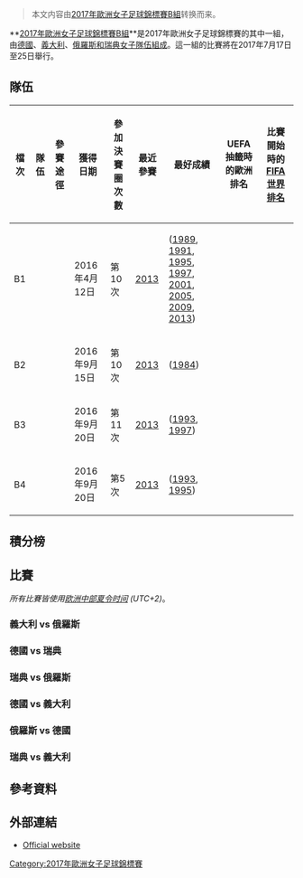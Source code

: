 > 本文内容由[2017年歐洲女子足球錦標賽B組](https://zh.wikipedia.org/wiki/2017年歐洲女子足球錦標賽B組)转换而来。


**[2017年歐洲女子足球錦標賽B組](https://zh.wikipedia.org/wiki/2017年歐洲女子足球錦標賽 "wikilink")**是2017年歐洲女子足球錦標賽的其中一組，由[德國](../Page/德国国家女子足球队.md "wikilink")、[義大利](../Page/意大利国家女子足球队.md "wikilink")、[俄羅斯和](https://zh.wikipedia.org/wiki/Russia_women's_national_football_team "wikilink")[瑞典女子隊伍組成](../Page/瑞典国家女子足球队.md "wikilink")。這一組的比賽將在2017年7月17日至25日舉行。

## 隊伍

<table>
<thead>
<tr class="header">
<th><p>檔次</p></th>
<th><p>隊伍</p></th>
<th><p>參賽途徑</p></th>
<th><p>獲得日期</p></th>
<th><p>參加決賽圈次數</p></th>
<th><p>最近參賽</p></th>
<th><p>最好成績</p></th>
<th><p>UEFA抽籤時的歐洲排名</p></th>
<th><p>比賽開始時的<a href="https://zh.wikipedia.org/wiki/FIFA_Women&#39;s_World_Rankings" title="wikilink">FIFA 世界排名</a></p></th>
</tr>
</thead>
<tbody>
<tr class="odd">
<td><p>B1</p></td>
<td></td>
<td></td>
<td><p>2016年4月12日</p></td>
<td><p>第10次</p></td>
<td><p><a href="https://zh.wikipedia.org/wiki/2013年歐洲女子足球國家盃" title="wikilink">2013</a></p></td>
<td><p>(<a href="../Page/1989年欧洲女子足球代表队竞赛.md" title="wikilink">1989</a>, <a href="https://zh.wikipedia.org/wiki/UEFA_Women&#39;s_Euro_1991" title="wikilink">1991</a>, <a href="https://zh.wikipedia.org/wiki/UEFA_Women&#39;s_Euro_1995" title="wikilink">1995</a>, <a href="https://zh.wikipedia.org/wiki/UEFA_Women&#39;s_Euro_1997" title="wikilink">1997</a>, <a href="https://zh.wikipedia.org/wiki/UEFA_Women&#39;s_Euro_2001" title="wikilink">2001</a>, <a href="https://zh.wikipedia.org/wiki/UEFA_Women&#39;s_Euro_2005" title="wikilink">2005</a>, <a href="https://zh.wikipedia.org/wiki/UEFA_Women&#39;s_Euro_2009" title="wikilink">2009</a>, <a href="https://zh.wikipedia.org/wiki/2013年歐洲女子足球國家盃" title="wikilink">2013</a>)</p></td>
<td></td>
<td></td>
</tr>
<tr class="even">
<td><p>B2</p></td>
<td></td>
<td></td>
<td><p>2016年9月15日</p></td>
<td><p>第10次</p></td>
<td><p><a href="https://zh.wikipedia.org/wiki/2013年歐洲女子足球國家盃" title="wikilink">2013</a></p></td>
<td><p>(<a href="../Page/1984年欧洲女子足球代表队竞赛.md" title="wikilink">1984</a>)</p></td>
<td></td>
<td></td>
</tr>
<tr class="odd">
<td><p>B3</p></td>
<td></td>
<td></td>
<td><p>2016年9月20日</p></td>
<td><p>第11次</p></td>
<td><p><a href="https://zh.wikipedia.org/wiki/2013年歐洲女子足球國家盃" title="wikilink">2013</a></p></td>
<td><p>(<a href="https://zh.wikipedia.org/wiki/UEFA_Women&#39;s_Euro_1993" title="wikilink">1993</a>, <a href="https://zh.wikipedia.org/wiki/UEFA_Women&#39;s_Euro_1997" title="wikilink">1997</a>)</p></td>
<td></td>
<td></td>
</tr>
<tr class="even">
<td><p>B4</p></td>
<td></td>
<td></td>
<td><p>2016年9月20日</p></td>
<td><p>第5次</p></td>
<td><p><a href="https://zh.wikipedia.org/wiki/2013年歐洲女子足球國家盃" title="wikilink">2013</a></p></td>
<td><p>(<a href="https://zh.wikipedia.org/wiki/UEFA_Women&#39;s_Euro_1993" title="wikilink">1993</a>, <a href="https://zh.wikipedia.org/wiki/UEFA_Women&#39;s_Euro_1995" title="wikilink">1995</a>)</p></td>
<td></td>
<td></td>
</tr>
</tbody>
</table>

## 積分榜

## 比賽

*所有比賽皆使用[欧洲中部夏令时间](../Page/欧洲中部夏令时间.md "wikilink") (UTC+2)*。

### 義大利 vs 俄羅斯

<section begin=b1 />

<section end=b1 />

### 德國 vs 瑞典

<section begin=b2 />

<section end=b2 />

### 瑞典 vs 俄羅斯

<section begin=b3 />

<section end=b3 />

### 德國 vs 義大利

<section begin=b4 />

<section end=b4 />

### 俄羅斯 vs 德國

<section begin=b5 />

<section end=b5 />

### 瑞典 vs 義大利

<section begin=b6 />

<section end=b6 />

## 參考資料

## 外部連結

  - [Official website](http://www.uefa.com/womenseuro/season=2017/finals/index.html)

[Category:2017年歐洲女子足球錦標賽](https://zh.wikipedia.org/wiki/Category:2017年歐洲女子足球錦標賽 "wikilink")